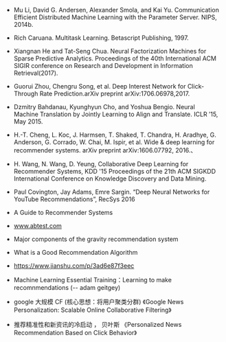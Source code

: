 - Mu Li, David G. Andersen, Alexander Smola, and Kai Yu. Communication Efficient Distributed Machine Learning with the Parameter Server. NIPS, 2014b.
- Rich Caruana. Multitask Learning. Betascript Publishing, 1997.
- Xiangnan He and Tat-Seng Chua. Neural Factorization Machines for Sparse Predictive Analytics. Proceedings of the 40th International ACM SIGIR conference on Research and Development in Information Retrieval(2017).
- Guorui Zhou, Chengru Song, et al. Deep Interest Network for Click-Through Rate Prediction.arXiv preprint arXiv:1706.06978,2017.
- Dzmitry Bahdanau, Kyunghyun Cho, and Yoshua Bengio. Neural Machine Translation by Jointly Learning to Align and Translate. ICLR ’15, May 2015.
- H.-T. Cheng, L. Koc, J. Harmsen, T. Shaked, T. Chandra, H. Aradhye, G. Anderson, G. Corrado, W. Chai, M. Ispir, et al. Wide & deep learning for recommender systems. arXiv preprint arXiv:1606.07792, 2016.、
- H. Wang, N. Wang, D. Yeung, Collaborative Deep Learning for Recommender Systems, KDD '15 Proceedings of the 21th ACM SIGKDD International Conference on Knowledge Discovery and Data Mining.

- Paul Covington, Jay Adams, Emre Sargin. “Deep Neural Networks for YouTube Recommendations”, RecSys 2016

- A Guide to Recommender Systems
- www.abtest.com
- Major components of the gravity recommendation system
- What is a Good Recommendation Algorithm

- https://www.jianshu.com/p/3ad6e87f3eec

- Machine Learning Essential Training：Learning to make recomnmendations  (-- adam geitgey)


- google 大规模 CF (核心思想：将用户聚类分群)
《Google News Personalization: Scalable Online Collaborative Filtering》
- 推荐精准性和新资讯的冷启动 ， 贝叶斯
《Personalized News Recommendation Based on Click Behavior》